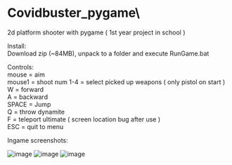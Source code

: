 # Covidbuster_pygame\
2d platform shooter with pygame ( 1st year project in school )

Install:\
Download zip (~84MB), unpack to a folder and execute RunGame.bat

Controls:\
mouse = aim\
mouse1 = shoot
num 1-4 = select picked up weapons ( only pistol on start )\
W = forward\
A = backward\
SPACE = Jump\
Q = throw dynamite\
F = teleport ultimate ( screen location bug after use )\
ESC = quit to menu

Ingame screenshots:

![image](https://user-images.githubusercontent.com/91792475/207826620-ed0d0f51-2a5f-4063-b61e-a4fb180b0e63.png)
![image](https://user-images.githubusercontent.com/91792475/207826956-54d58349-9ea9-44e1-9d01-0579380f7fe2.png)
![image](https://user-images.githubusercontent.com/91792475/207827182-5afa2d03-1817-4099-aee1-d3b3bd428a90.png)
